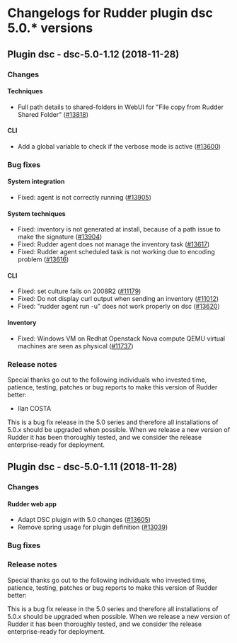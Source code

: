 # Changelogs for Rudder plugin dsc 5.0.\* versions

## <a name="dsc-5.0-1.12" > </a> Plugin dsc - dsc-5.0-1.12 (2018-11-28)

### Changes

#### Techniques

  - Full path details to shared-folders in WebUI for "File copy from Rudder Shared Folder"
    ([\#13818](https://issues.rudder.io/issues/13818))

#### CLI

  - Add a global variable to check if the verbose mode is active
    ([\#13600](https://issues.rudder.io/issues/13600))

### Bug fixes

#### System integration

  - Fixed: agent is not correctly running
    ([\#13905](https://issues.rudder.io/issues/13905))

#### System techniques

  - Fixed: inventory is not generated at install, because of a path issue to make the signature
    ([\#13904](https://issues.rudder.io/issues/13904))
  - Fixed: Rudder agent does not manage the inventory task
    ([\#13617](https://issues.rudder.io/issues/13617))
  - Fixed: Rudder agent scheduled task is not working due to encoding problem
    ([\#13616](https://issues.rudder.io/issues/13616))

#### CLI

  - Fixed: set culture fails on 2008R2
    ([\#11179](https://issues.rudder.io/issues/11179))
  - Fixed: Do not display curl output when sending an inventory
    ([\#11012](https://issues.rudder.io/issues/11012))
  - Fixed: "rudder agent run -u" does not work properly on dsc
    ([\#13620](https://issues.rudder.io/issues/13620))

#### Inventory

  - Fixed: Windows VM on Redhat Openstack Nova compute QEMU virtual machines are seen as physical
    ([\#11737](https://issues.rudder.io/issues/11737))

### Release notes

Special thanks go out to the following individuals who invested time, patience, testing, patches or bug reports to make this version of Rudder better:

 * Ilan COSTA

This is a bug fix release in the 5.0 series and therefore all installations of 5.0.x should be upgraded when possible. When we release a new version of Rudder it has been thoroughly tested, and we consider the release enterprise-ready for deployment.

## <a name="dsc-5.0-1.11" > </a> Plugin dsc - dsc-5.0-1.11 (2018-11-28)

### Changes

#### Rudder web app

  - Adapt DSC plujgin with 5.0 changes
    ([\#13605](https://issues.rudder.io/issues/13605))
  - Remove spring usage for plugin definition
    ([\#13039](https://issues.rudder.io/issues/13039))

### Bug fixes

### Release notes

Special thanks go out to the following individuals who invested time, patience, testing, patches or bug reports to make this version of Rudder better:


This is a bug fix release in the 5.0 series and therefore all installations of 5.0.x should be upgraded when possible. When we release a new version of Rudder it has been thoroughly tested, and we consider the release enterprise-ready for deployment.

